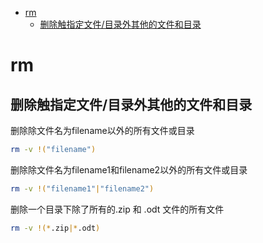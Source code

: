 
<!-- @import "[TOC]" {cmd="toc" depthFrom=1 depthTo=6 orderedList=false} -->

<!-- code_chunk_output -->

- [rm](#rm)
  - [删除触指定文件/目录外其他的文件和目录](#删除触指定文件目录外其他的文件和目录)

<!-- /code_chunk_output -->



# rm

## 删除触指定文件/目录外其他的文件和目录

删除除文件名为filename以外的所有文件或目录
```bash
rm -v !("filename")
```

删除除文件名为filename1和filename2以外的所有文件或目录
```bash
rm -v !("filename1"|"filename2") 
```

删除一个目录下除了所有的.zip 和 .odt 文件的所有文件
```bash
rm -v !(*.zip|*.odt)
```